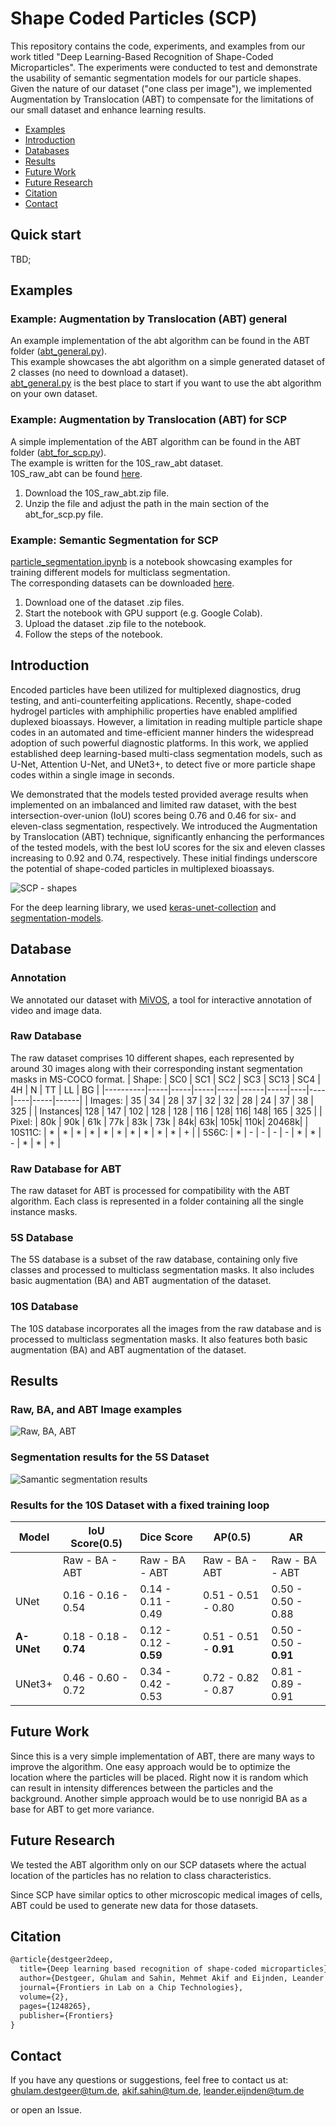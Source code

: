 # Shape Coded Particles (SCP)
This repository contains the code, experiments, and examples from our work titled "Deep Learning-Based Recognition of Shape-Coded Microparticles". The experiments were conducted to test and demonstrate the usability of semantic segmentation models for our particle shapes. Given the nature of our dataset ("one class per image"), we implemented Augmentation by Translocation (ABT) to compensate for the limitations of our small dataset and enhance learning results.
- [Examples](#Examples)
- [Introduction](#Introduction)
- [Databases](#Database)
- [Results](#Results)
- [Future Work](#Future-Work)
- [Future Research](#Future-Research)
- [Citation](#Citation)
- [Contact](#Contact)

## Quick start  
TBD;

## Examples
### Example: Augmentation by Translocation (ABT) general
An example implementation of the abt algorithm can be found in the ABT folder ([abt_general.py](ABT/abt_general.py)).  
This example showcases the abt algorithm on a simple generated dataset of 2 classes (no need to download a dataset).  
[abt_general.py](ABT/abt_general.py) is the best place to start if you want to use the abt algorithm on your own dataset.

### Example: Augmentation by Translocation (ABT) for SCP
A simple implementation of the ABT algorithm can be found in the ABT folder ([abt_for_scp.py](ABT/abt_for_scp.py)).  
The example is written for the 10S_raw_abt dataset.  
10S_raw_abt can be found [here](https://drive.google.com/file/d/1IdNliHuYhy35FoiNLBzOWP3JlsupTaol/view?usp=share_link).

1. Download the 10S_raw_abt.zip file.
2. Unzip the file and adjust the path in the main section of the abt_for_scp.py file.

### Example: Semantic Segmentation for SCP 
[particle_segmentation.ipynb](particle_segmentation.ipynb) is a notebook showcasing examples for training different models for multiclass segmentation.  
The corresponding datasets can be downloaded [here](https://drive.google.com/file/d/1IdNliHuYhy35FoiNLBzOWP3JlsupTaol/view?usp=share_link).  

1. Download one of the dataset .zip files.  
2. Start the notebook with GPU support (e.g. Google Colab).
3. Upload the dataset .zip file to the notebook.
4. Follow the steps of the notebook.

## Introduction
Encoded particles have been utilized for multiplexed diagnostics, drug testing, and anti-counterfeiting applications. Recently, shape-coded hydrogel particles with amphiphilic properties have enabled amplified duplexed bioassays. However, a limitation in reading multiple particle shape codes in an automated and time-efficient manner hinders the widespread adoption of such powerful diagnostic platforms. In this work, we applied established deep learning-based multi-class segmentation models, such as U-Net, Attention U-Net, and UNet3+, to detect five or more particle shape codes within a single image in seconds.

We demonstrated that the models tested provided average results when implemented on an imbalanced and limited raw dataset, with the best intersection-over-union (IoU) scores being 0.76 and 0.46 for six- and eleven-class segmentation, respectively. We introduced the Augmentation by Translocation (ABT) technique, significantly enhancing the performances of the tested models, with the best IoU scores for the six and eleven classes increasing to 0.92 and 0.74, respectively. These initial findings underscore the potential of shape-coded particles in multiplexed bioassays.

![SCP - shapes](doc/Table%201%20-%20shape%20information%20-%20low.jpg)


For the deep learning library, we used [keras-unet-collection](https://github.com/yingkaisha/keras-unet-collection) and [segmentation-models](https://github.com/qubvel/segmentation_models).


## Database
### Annotation
We annotated our dataset with [MiVOS](https://github.com/hkchengrex/MiVOS), a tool for interactive annotation of video and image data.

### Raw Database
The raw dataset comprises 10 different shapes, each represented by around 30 images along with their corresponding instant segmentation masks in MS-COCO format.
| Shape:   | SC0 | SC1 | SC2 | SC3 | SC13 | SC4 | 4H | N  | TT | LL  | BG   |
|----------|-----|-----|-----|-----|------|-----|----|----|----|-----|------|
| Images:  | 35  | 34  | 28  | 37  | 32   | 32  | 28 | 24 | 37 | 38  | 325  |
| Instances| 128 | 147 | 102 | 128 | 128  | 116 | 128| 116| 148| 165 | 325  |
| Pixel:   | 80k | 90k | 61k | 77k | 83k  | 73k | 84k| 63k| 105k| 110k| 20468k|
| 10S11C:  | *  | *  | *  | *  | *   | *  | * | * | * | *  | +    |
| 5S6C:    | *  | -  | -  | -  | -   | *  | * | - | * | *  | +   |

### Raw Database for ABT
The raw dataset for ABT is processed for compatibility with the ABT algorithm. Each class is represented in a folder containing all the single instance masks.  
### 5S Database
The 5S database is a subset of the raw database, containing only five classes and processed to multiclass segmentation masks. It also includes basic augmentation (BA) and ABT augmentation of the dataset.
### 10S Database
The 10S database incorporates all the images from the raw database and is processed to multiclass segmentation masks. It also features both basic augmentation (BA) and ABT augmentation of the dataset.



## Results
### Raw, BA, and ABT Image examples
![Raw, BA, ABT](doc/Figure%202%20-%20Augmentation%20examples.png)
### Segmentation results for the 5S Dataset
![Samantic segmentation results](doc/Figure%203%20-%205S%20-%20low.png)

### Results for the 10S Dataset with a fixed training loop
| Model    | IoU Score(0.5)       | Dice Score          | AP(0.5)               | AR                  |
|----------|----------------------|---------------------|-----------------------|---------------------|
|     | Raw - BA - ABT       |  Raw - BA - ABT         |  Raw - BA - ABT            |  Raw - BA - ABT                 |
| UNet     | 0.16 - 0.16 - 0.54   | 0.14 - 0.11 - 0.49  | 0.51 - 0.51 - 0.80    | 0.50 - 0.50 - 0.88  |
| **A-UNet** | 0.18 - 0.18 - **0.74** | 0.12 - 0.12 - **0.59** | 0.51 - 0.51 - **0.91** | 0.50 - 0.50 - **0.91** |
| UNet3+   | 0.46 - 0.60 - 0.72   | 0.34 - 0.42 - 0.53  | 0.72 - 0.82 - 0.87    | 0.81 - 0.89 - 0.91  |

## Future Work
Since this is a very simple implementation of ABT, there are many ways to improve the algorithm.
One easy approach would be to optimize the location where the particles will be placed.
Right now it is random which can result in intensity differences between the particles and the background. 
Another simple approach would be to use nonrigid BA as a base for ABT to get more variance.


## Future Research
We tested the ABT algorithm only on our SCP datasets where the actual location of the particles has no relation to class characteristics.

Since SCP have similar optics to other microscopic medical images of cells, ABT could be used to generate new data for those datasets.

## Citation
```latex
@article{destgeer2deep,  
  title={Deep learning based recognition of shape-coded microparticles},  
  author={Destgeer, Ghulam and Sahin, Mehmet Akif and Eijnden, Leander van den and Bhiri, Cyrine},  
  journal={Frontiers in Lab on a Chip Technologies},  
  volume={2},  
  pages={1248265},  
  publisher={Frontiers}  
}
```

## Contact
If you have any questions or suggestions, feel free to contact us at:  
ghulam.destgeer@tum.de, akif.sahin@tum.de, leander.eijnden@tum.de  

or open an Issue.
